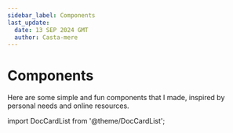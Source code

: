 ```yaml
---
sidebar_label: Components
last_update:
  date: 13 SEP 2024 GMT
  author: Casta-mere
---
```


# Components

Here are some simple and fun components that I made, inspired by personal needs and online resources.

import DocCardList from '@theme/DocCardList';

<DocCardList />
